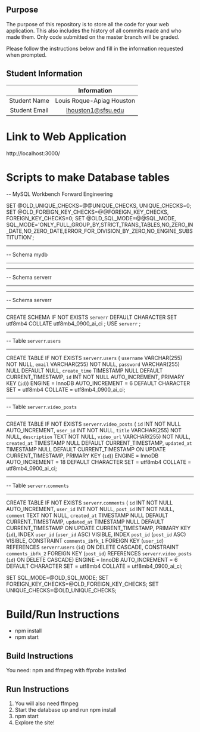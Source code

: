
## Purpose

The purpose of this repository is to store all the code for your web application. This also includes the history of all commits made and who made them. Only code submitted on the master branch will be graded.

Please follow the instructions below and fill in the information requested when prompted.

## Student Information

|               | Information   |
|:-------------:|:-------------:|
| Student Name  | Louis Roque-Apiag Houston |
| Student Email | lhouston1@sfsu.edu |


# Link to Web Application
http://localhost:3000/

# Scripts to make Database tables
-- MySQL Workbench Forward Engineering

SET @OLD_UNIQUE_CHECKS=@@UNIQUE_CHECKS, UNIQUE_CHECKS=0;
SET @OLD_FOREIGN_KEY_CHECKS=@@FOREIGN_KEY_CHECKS, FOREIGN_KEY_CHECKS=0;
SET @OLD_SQL_MODE=@@SQL_MODE, SQL_MODE='ONLY_FULL_GROUP_BY,STRICT_TRANS_TABLES,NO_ZERO_IN_DATE,NO_ZERO_DATE,ERROR_FOR_DIVISION_BY_ZERO,NO_ENGINE_SUBSTITUTION';

-- -----------------------------------------------------
-- Schema mydb
-- -----------------------------------------------------
-- -----------------------------------------------------
-- Schema serverr
-- -----------------------------------------------------

-- -----------------------------------------------------
-- Schema serverr
-- -----------------------------------------------------
CREATE SCHEMA IF NOT EXISTS `serverr` DEFAULT CHARACTER SET utf8mb4 COLLATE utf8mb4_0900_ai_ci ;
USE `serverr` ;

-- -----------------------------------------------------
-- Table `serverr`.`users`
-- -----------------------------------------------------
CREATE TABLE IF NOT EXISTS `serverr`.`users` (
  `username` VARCHAR(255) NOT NULL,
  `email` VARCHAR(255) NOT NULL,
  `password` VARCHAR(255) NULL DEFAULT NULL,
  `create_time` TIMESTAMP NULL DEFAULT CURRENT_TIMESTAMP,
  `id` INT NOT NULL AUTO_INCREMENT,
  PRIMARY KEY (`id`))
ENGINE = InnoDB
AUTO_INCREMENT = 6
DEFAULT CHARACTER SET = utf8mb4
COLLATE = utf8mb4_0900_ai_ci;


-- -----------------------------------------------------
-- Table `serverr`.`video_posts`
-- -----------------------------------------------------
CREATE TABLE IF NOT EXISTS `serverr`.`video_posts` (
  `id` INT NOT NULL AUTO_INCREMENT,
  `user_id` INT NOT NULL,
  `title` VARCHAR(255) NOT NULL,
  `description` TEXT NOT NULL,
  `video_url` VARCHAR(255) NOT NULL,
  `created_at` TIMESTAMP NULL DEFAULT CURRENT_TIMESTAMP,
  `updated_at` TIMESTAMP NULL DEFAULT CURRENT_TIMESTAMP ON UPDATE CURRENT_TIMESTAMP,
  PRIMARY KEY (`id`))
ENGINE = InnoDB
AUTO_INCREMENT = 18
DEFAULT CHARACTER SET = utf8mb4
COLLATE = utf8mb4_0900_ai_ci;


-- -----------------------------------------------------
-- Table `serverr`.`comments`
-- -----------------------------------------------------
CREATE TABLE IF NOT EXISTS `serverr`.`comments` (
  `id` INT NOT NULL AUTO_INCREMENT,
  `user_id` INT NOT NULL,
  `post_id` INT NOT NULL,
  `comment` TEXT NOT NULL,
  `created_at` TIMESTAMP NULL DEFAULT CURRENT_TIMESTAMP,
  `updated_at` TIMESTAMP NULL DEFAULT CURRENT_TIMESTAMP ON UPDATE CURRENT_TIMESTAMP,
  PRIMARY KEY (`id`),
  INDEX `user_id` (`user_id` ASC) VISIBLE,
  INDEX `post_id` (`post_id` ASC) VISIBLE,
  CONSTRAINT `comments_ibfk_1`
    FOREIGN KEY (`user_id`)
    REFERENCES `serverr`.`users` (`id`)
    ON DELETE CASCADE,
  CONSTRAINT `comments_ibfk_2`
    FOREIGN KEY (`post_id`)
    REFERENCES `serverr`.`video_posts` (`id`)
    ON DELETE CASCADE)
ENGINE = InnoDB
AUTO_INCREMENT = 6
DEFAULT CHARACTER SET = utf8mb4
COLLATE = utf8mb4_0900_ai_ci;


SET SQL_MODE=@OLD_SQL_MODE;
SET FOREIGN_KEY_CHECKS=@OLD_FOREIGN_KEY_CHECKS;
SET UNIQUE_CHECKS=@OLD_UNIQUE_CHECKS;


# Build/Run Instructions
- npm install 
- npm start

## Build Instructions
You need: npm and ffmpeg with ffprobe installed

## Run Instructions
1. You will also need ffmpeg
2. Start the database up and run npm install
3. npm start
4. Explore the site!

